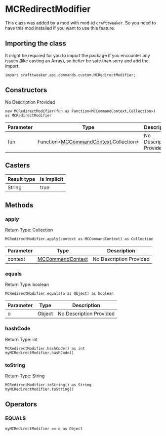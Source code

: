 # MCRedirectModifier

This class was added by a mod with mod-id `crafttweaker`. So you need to have this mod installed if you want to use this feature.

## Importing the class

It might be required for you to import the package if you encounter any issues (like casting an Array), so better be safe than sorry and add the import.
```zenscript
import crafttweaker.api.commands.custom.MCRedirectModifier;
```


## Constructors

No Description Provided
```zenscript
new MCRedirectModifier(fun as Function<MCCommandContext,Collection>) as MCRedirectModifier
```
| Parameter | Type | Description |
|-----------|------|-------------|
| fun | Function&lt;[MCCommandContext](/vanilla/api/commands/custom/MCCommandContext),Collection&gt; | No Description Provided |

## Casters

| Result type | Is Implicit |
|-------------|-------------|
| String | true |

## Methods

### apply

Return Type: Collection

```zenscript
MCRedirectModifier.apply(context as MCCommandContext) as Collection
```
| Parameter | Type | Description |
|-----------|------|-------------|
| context | [MCCommandContext](/vanilla/api/commands/custom/MCCommandContext) | No Description Provided |
### equals

Return Type: boolean

```zenscript
MCRedirectModifier.equals(o as Object) as boolean
```
| Parameter | Type | Description |
|-----------|------|-------------|
| o | Object | No Description Provided |
### hashCode

Return Type: int

```zenscript
MCRedirectModifier.hashCode() as int
myMCRedirectModifier.hashCode()
```
### toString

Return Type: String

```zenscript
MCRedirectModifier.toString() as String
myMCRedirectModifier.toString()
```

## Operators

### EQUALS

```zenscript
myMCRedirectModifier == o as Object
```



